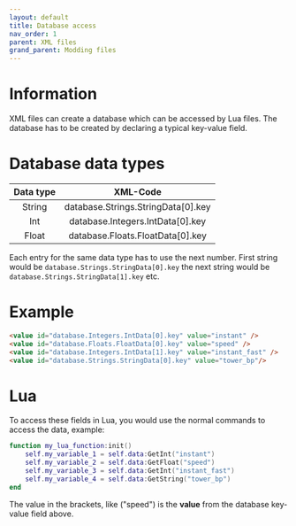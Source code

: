 ```yaml
---
layout: default
title: Database access 
nav_order: 1
parent: XML files
grand_parent: Modding files
---
```


# Information

XML files can create a database which can be accessed by Lua files.
The database has to be created by declaring a typical key-value field.

# Database data types

| Data type        | XML-Code     |
|:-------------:|:--------------:|
| String | database.Strings.StringData[0].key |
| Int | database.Integers.IntData[0].key |
| Float | database.Floats.FloatData[0].key |

Each entry for the same data type has to use the next number.
First string would be `database.Strings.StringData[0].key` the next string would be  
`database.Strings.StringData[1].key` etc.  

# Example

```html
<value id="database.Integers.IntData[0].key" value="instant" />
<value id="database.Floats.FloatData[0].key" value="speed" />
<value id="database.Integers.IntData[1].key" value="instant_fast" />
<value id="database.Strings.StringData[0].key" value="tower_bp"/>
```
  
# Lua
To access these fields in Lua, you would use the normal commands to access the data, example:
```lua
function my_lua_function:init()
    self.my_variable_1 = self.data:GetInt("instant")
    self.my_variable_2 = self.data:GetFloat("speed")
    self.my_variable_3 = self.data:GetInt("instant_fast")
    self.my_variable_4 = self.data:GetString("tower_bp")
end
```
The value in the brackets, like ("speed") is the **value** from the database key-value field above. 
